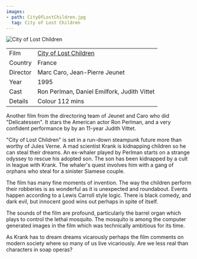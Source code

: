 ```yaml
---
images:
- path: CityOfLostChildren.jpg
  tag: City of Lost Children
---
```

![City of Lost Children](CityOfLostChildren.jpg)

| | |
|-|-|
Film|[City of Lost Children](https://www.imdb.com/title/tt0112682/)
Country|France
Director|Marc Caro, Jean-Pierre Jeunet
Year|1995
Cast|Ron Perlman, Daniel Emilfork, Judith Vittet
Details|Colour 112 mins

Another film from the directoring team of Jeunet and Caro who did "Delicatessen". It stars the American actor Ron Perlman, and a very confident performance by by an 11-year Judith Vittet.

"City of Lost Children" is set in a run-down steampunk future more than worthy of Jules Verne. A mad scientist Krank is kidnapping children so he can steal their dreams. An ex-whaler played by Perlman starts on a strange odyssey to rescue his adopted son. The son has been kidnapped by a cult in league with Krank. The whaler's quest involves him with a gang of orphans who steal for a sinister Siamese couple.

The film has many fine moments of invention. The way the children perform their robberies is as wonderful as it is unexpected and roundabout. Events happen according to a Lewis Carroll style logic. There is black comedy, and dark evil, but innocent good wins out perhaps in spite of itself.

The sounds of the film are profound, particularly the barrel organ which plays to control the lethal mosquito. The mosquito is among the computer generated images in the film which was technically ambitious for its time.

As Krank has to dream dreams vicarously perhaps the film comments on modern society where so many of us live vicariously. Are we less real than characters in soap operas?
